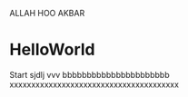 ALLAH HOO AKBAR
# HelloWorld

Start
sjdlj
vvv
bbbbbbbbbbbbbbbbbbbbbb
xxxxxxxxxxxxxxxxxxxxxxxxxxxxxxxxxxxxxxx